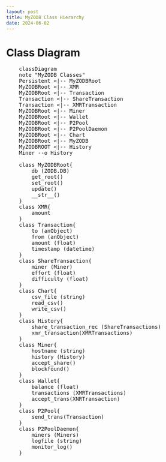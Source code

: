```yaml
---
layout: post
title: MyZODB Class Hierarchy
date: 2024-06-02
---
```


# Class Diagram
<pre class="mermaid">
    classDiagram
    note "MyZODB Classes"
    Persistent <|-- MyZODBRoot
    MyZODBRoot <|-- XMR
    MyZODBRoot <|-- Transaction
    Transaction <|-- ShareTransaction
    Transaction <|-- XMRTransaction
    MyZODBRoot <|-- Miner
    MyZODBRoot <|-- Wallet
    MyZODBRoot <|-- P2Pool
    MyZODBRoot <|-- P2PoolDaemon
    MyZODBRoot <|-- Chart
    MyZODBRoot <|-- MyZODB
    MyZODBROOT <|-- History
    Miner --o History

    class MyZODBRoot{
        db (ZODB.DB)
        get_root()
        set_root()
        update()
        __str__()
    }
    class XMR{
        amount
    }
    class Transaction{
        to (anObject) 
        from (anObject)
        amount (float)
        timestamp (datetime)
    }
    class ShareTransaction{
        miner (Miner)
        effort (float)
        difficulty (float)
    }
    class Chart{
        csv_file (string)
        read_csv()
        write_csv()
    }
    class History{
        share_transaction_rec (ShareTransactions)
        xmr_transaction(XMRTransactions)
    }
    class Miner{
        hostname (string)
        history (History)
        accept_share()
        blockfound()
    }
    class Wallet{
        balance (float)
        transactions (XMRTransactions)
        accept_trans(XNRTransaction)
    }
    class P2Pool{
        send_trans(Transaction)
    }
    class P2PoolDaemon{
        miners (Miners)
        logfile (string)
        monitor_log()
    }
</pre>
  
<script type="module">
  import mermaid from 'https://cdn.jsdelivr.net/npm/mermaid@10/dist/mermaid.esm.min.mjs';
  mermaid.initialize({ startOnLoad: true, theme: 'dark'});
</script> 

